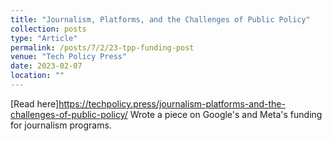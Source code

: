 ```yaml
---
title: "Journalism, Platforms, and the Challenges of Public Policy"
collection: posts
type: "Article"
permalink: /posts/7/2/23-tpp-funding-post
venue: "Tech Policy Press"
date: 2023-02-07
location: ""
---
```


[Read here]https://techpolicy.press/journalism-platforms-and-the-challenges-of-public-policy/
Wrote a piece on Google's and Meta's funding for journalism programs.
